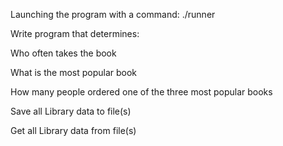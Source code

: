 
Launching the program with a command: ./runner


Write program that determines:

Who often takes the book

What is the most popular book

How many people ordered one of the three most popular books

Save all Library data to file(s)

Get all Library data from file(s)
